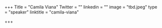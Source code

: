 +++
Title = "Camila Viana"
Twitter = ""
linkedin = ""
image = "tbd.jpeg"
type = "speaker"
linktitle = "camila-viana"

+++
